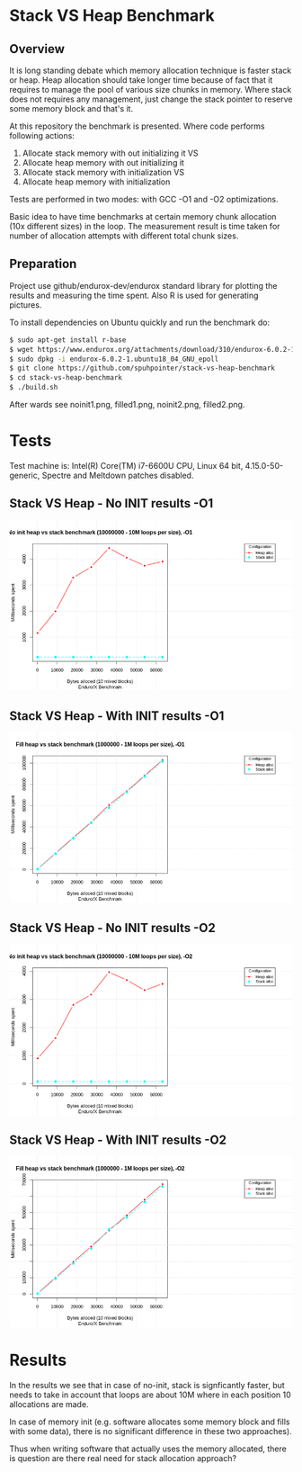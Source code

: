 # Stack VS Heap Benchmark

## Overview

It is long standing debate which memory allocation technique is faster stack
or heap. Heap allocation should take longer time because of fact that it requires
to manage the pool of various size chunks in memory. Where stack does not requires
any management, just change the stack pointer to reserve some memory block and
that's it.

At this repository the benchmark is presented. Where code performs following
actions:

1. Allocate stack memory with out initializing it
VS
2. Allocate heap memory with out initializing it
3. Allocate stack memory with initialization
VS
4. Allocate heap memory with initialization

Tests are performed in two modes: with GCC -O1 and -O2 optimizations.

Basic idea to have time benchmarks at certain memory chunk allocation (10x different sizes)
in the loop. The measurement result is time taken for number of allocation attempts
with different total chunk sizes.


## Preparation

Project use github/endurox-dev/endurox standard library for plotting the 
results and measuring the time spent. Also R is used for generating pictures.

To install dependencies on Ubuntu quickly and run the benchmark do:

```bash
$ sudo apt-get install r-base
$ wget https://www.endurox.org/attachments/download/310/endurox-6.0.2-1.ubuntu18_04_GNU_epoll.x86_64_64.deb
$ sudo dpkg -i endurox-6.0.2-1.ubuntu18_04_GNU_epoll
$ git clone https://github.com/spuhpointer/stack-vs-heap-benchmark
$ cd stack-vs-heap-benchmark
$ ./build.sh
```

After wards see noinit1.png, filled1.png, noinit2.png, filled2.png.

# Tests

Test machine is: Intel(R) Core(TM) i7-6600U CPU, Linux 64 bit, 4.15.0-50-generic, Spectre and
Meltdown patches disabled.

## Stack VS Heap - No INIT results -O1

![Alt text](noinit1.png?raw=true "Stack VS Heap O1, no init")

## Stack VS Heap - With INIT results -O1

![Alt text](filled1.png?raw=true "Stack VS Heap O1, have init")

## Stack VS Heap - No INIT results -O2

![Alt text](noinit2.png?raw=true "Stack VS Heap O2, no init")

## Stack VS Heap - With INIT results -O2

![Alt text](filled2.png?raw=true "Stack VS Heap O2, have init")

# Results

In the results we see that in case of no-init, stack is signficantly faster,
but needs to take in account that loops are about 10M where in each position
10 allocations are made.

In case of memory init (e.g. software allocates some memory block and fills with
some data), there is no significant difference in these two approaches).

Thus when writing software that actually uses the memory allocated, there is question
are there real need for stack allocation approach?









